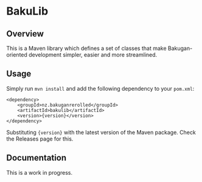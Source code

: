 # BakuLib
## Overview
This is a Maven library which defines a set of classes that make Bakugan-oriented development simpler, easier
and more streamlined.

## Usage
Simply run `mvn install` and add the following dependency to your `pom.xml`:
```
<dependency>
    <groupId>nz.bakuganrerolled</groupId>
    <artifactId>bakulib</artifactId>
    <version>{version}</version>
</dependency>
```
Substituting `{version}` with the latest version of the Maven package. Check the Releases page for this.

## Documentation
This is a work in progress.
